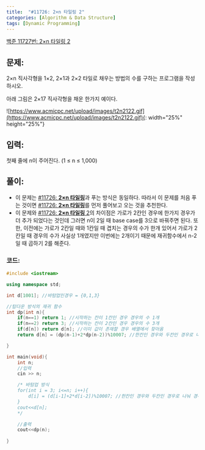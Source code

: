 ```yaml
---
title:  "#11726: 2×n 타일링 2"
categories: [Algorithm & Data Structure]
tags: [Dynamic Programming]
---
```


[백준 11727번: 2×n 타일링 2](https://www.acmicpc.net/problem/11727)

## 문제:

2×n 직사각형을 1×2, 2×1과 2×2 타일로 채우는 방법의 수를 구하는 프로그램을 작성하시오.

아래 그림은 2×17 직사각형을 채운 한가지 예이다.

![https://www.acmicpc.net/upload/images/t2n2122.gif](https://www.acmicpc.net/upload/images/t2n2122.gif){: width="25%" height="25%"}

## 입력:

첫째 줄에 n이 주어진다. (1 ≤ n ≤ 1,000)

## 풀이:

- 이 문제는 [#11726: **2×n 타일링**](https://www.notion.so/11726-2-n-a63cf1dd2db541b1a748cbe6811751d8)과 푸는 방식은 동일하다. 따라서 이 문제를 처음 푸는 것이면 [#11726: **2×n 타일링**](https://www.notion.so/11726-2-n-a63cf1dd2db541b1a748cbe6811751d8)를 먼저 풀어보고 오는 것을 추천한다.
- 이 문제와 [#11726: **2×n 타일링** 2](https://www.notion.so/11726-2-n-2-c7ccedc43ddd4afebd55853080d66f66)의 차이점은 가로가 2칸인 경우에 한가지 경우가 더 추가 되었다는 것인데 그러면 n이 2일 때 base case를 3으로 바꿔주면 된다. 또한, 이전에는 가로가 2칸일 때와 1칸일 때 겹치는 경우의 수가 한개 있어서 가로가 2칸일 때 경우의 수가 사실상 1개였지만 이번에는 2개이기 때문에 재귀함수에서 n-2일 때 곱하기 2를 해준다.

### 코드:

```cpp
#include <iostream>

using namespace std;

int d[1001]; //바텀업인경우 = {0,1,3}

//탑다운 방식의 재귀 함수
int dp(int n){
	if(n==1) return 1; //시작하는 칸이 1칸인 경우 경우의 수 1개
	if(n==2) return 3; //시작하는 칸이 2칸인 경우 경우의 수 3개
	if(d[n]) return d[n]; //이미 값이 존재할 경우 배열에서 찾아옴
	return d[n] = (dp(n-1)+2*dp(n-2))%10007; //한칸인 경우와 두칸인 경우로 나눠 경우의 수 확인

}

int main(void){
	int n;
	//입력
	cin >> n;

	/* 바텀업 방식
	for(int i = 3; i<=n; i++){
		d[i] = (d[i-1]+2*d[i-2])%10007; //한칸인 경우와 두칸인 경우로 나눠 경우의 수 확인
	}
	cout<<d[n];
	*/

	//출력
	cout<<dp(n);
	
}
```